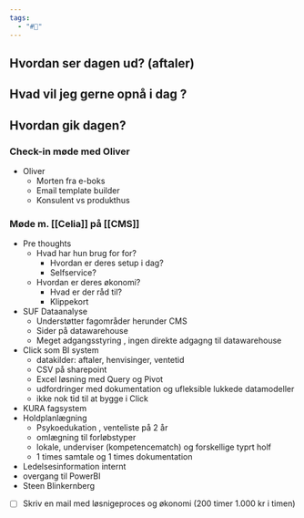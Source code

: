 ```yaml
---
tags:
  - "#📅"
---
```

## Hvordan ser dagen ud? (aftaler)


## Hvad vil jeg gerne opnå i dag ?


## Hvordan gik dagen?
### Check-in møde med Oliver 
* Oliver 
	* Morten fra e-boks
	* Email template builder 
	* Konsulent vs produkthus 
### Møde m. [[Celia]] på [[CMS]]
* Pre thoughts
	* Hvad har hun brug for for?
		* Hvordan er deres setup i dag?
		* Selfservice? 
	* Hvordan er deres økonomi?
		* Hvad er der råd til?
		* Klippekort 
* SUF Dataanalyse
	* Understøtter fagområder herunder CMS
	* Sider  på datawarehouse
	* Meget adgangsstyring , ingen direkte adgagng til datawarehouse 
* Click som BI system 
	* datakilder: aftaler, henvisinger, ventetid
	* CSV på sharepoint 
	* Excel løsning med Query og Pivot 
	* udfordringer med dokumentation og ufleksible lukkede datamodeller
	* ikke nok tid til at bygge i Click 
* KURA fagsystem 
* Holdplanlægning 
	* Psykoedukation , venteliste på 2 år 
	* omlægning til forløbstyper 
	* lokale, underviser (kompetencematch) og forskellige typrt holf  
	* 1 times samtale og 1 times dokumentation
* Ledelsesinformation internt
* overgang til PowerBI
* Steen Blinkernberg 
* [ ] Skriv en mail med løsnigeproces og økonomi (200 timer 1.000 kr i timen)